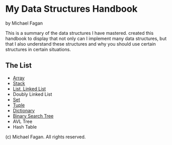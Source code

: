 # My Data Structures Handbook

by Michael Fagan

This is a summary of the data structures I have mastered. created this handbook to
display that not only can I implement many data structures, but that I also understand 
these structures and why you should use certain structures in certain situations.

## The List

* [Array](array.md)
* [Stack](stack.md)
* [List, Linked List](list,linkedlist.md)
* Doubly Linked List
* [Set](set.md)
* [Tuple](tuple.md)
* [Dictionary](dictionary.md)
* [Binary Search Tree](bst.md)
* AVL Tree
* Hash Table

(c) Michael Fagan. All rights reserved.
